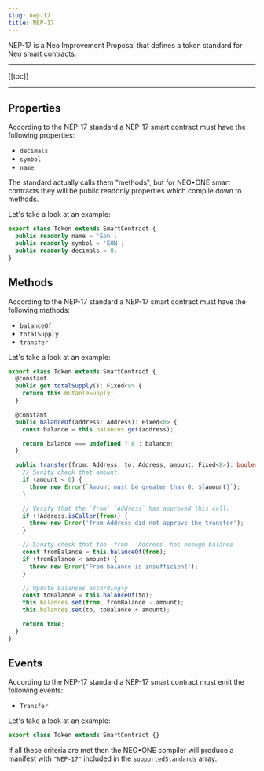 ```yaml
---
slug: nep-17
title: NEP-17
---
```


NEP-17 is a Neo Improvement Proposal that defines a token standard for Neo smart contracts.

---

[[toc]]

---

## Properties

According to the NEP-17 standard a NEP-17 smart contract must have the following properties:

- `decimals`
- `symbol`
- `name`

The standard actually calls them "methods", but for NEO•ONE smart contracts they will be public readonly properties which compile down to methods.

Let's take a look at an example:

```typescript
export class Token extends SmartContract {
  public readonly name = 'Eon';
  public readonly symbol = 'EON';
  public readonly decimals = 8;
}
```

## Methods

According to the NEP-17 standard a NEP-17 smart contract must have the following methods:

- `balanceOf`
- `totalSupply`
- `transfer`

Let's take a look at an example:

```typescript
export class Token extends SmartContract {
  @constant
  public get totalSupply(): Fixed<8> {
    return this.mutableSupply;
  }

  @constant
  public balanceOf(address: Address): Fixed<8> {
    const balance = this.balances.get(address);

    return balance === undefined ? 0 : balance;
  }

  public transfer(from: Address, to: Address, amount: Fixed<8>): boolean {
    // Sanity check that amount.
    if (amount < 0) {
      throw new Error(`Amount must be greater than 0: ${amount}`);
    }

    // Verify that the `from` `Address` has approved this call.
    if (!Address.isCaller(from)) {
      throw new Error('from Address did not approve the transfer');
    }

    // Sanity check that the `from` `Address` has enough balance
    const fromBalance = this.balanceOf(from);
    if (fromBalance < amount) {
      throw new Error('From balance is insufficient');
    }

    // Update balances accordingly
    const toBalance = this.balanceOf(to);
    this.balances.set(from, fromBalance - amount);
    this.balances.set(to, toBalance + amount);

    return true;
  }
}
```

## Events

According to the NEP-17 standard a NEP-17 smart contract must emit the following events:

- `Transfer`

Let's take a look at an example:

```typescript
export class Token extends SmartContract {}
```

If all these criteria are met then the NEO•ONE compiler will produce a manifest with `"NEP-17"` included in the `supportedStandards` array.
